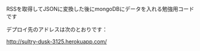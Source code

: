 RSSを取得してJSONに変換した後にmongoDBにデータを入れる勉強用コードです

デプロイ先のアドレスは次のとおりです：

<http://sultry-dusk-3125.herokuapp.com/>